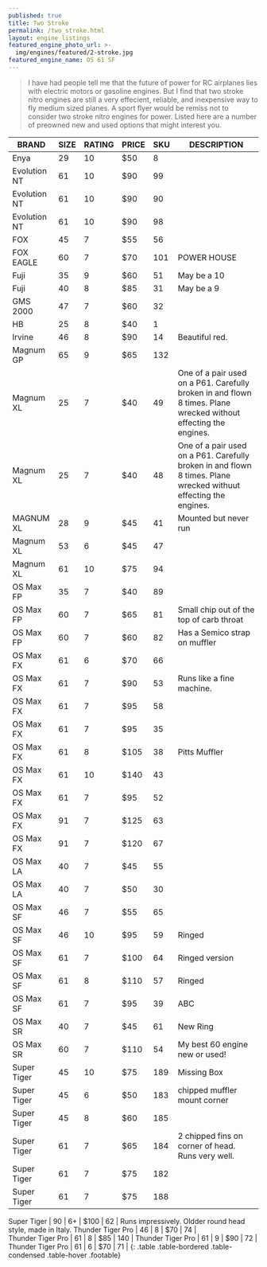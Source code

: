 ```yaml
---
published: true
title: Two Stroke
permalink: /two_stroke.html
layout: engine_listings
featured_engine_photo_url: >-
  img/engines/featured/2-stroke.jpg
featured_engine_name: OS 61 SF
---
```



> I have had people tell me that the future of power for RC airplanes lies with electric motors or gasoline engines. But I find that two stroke nitro engines are still a very effecient, reliable, and inexpensive way to fly medium sized planes. A sport flyer would be remiss not to consider two stroke nitro engines for power. Listed here are a number of preowned new and used options that might interest you.

BRAND             | SIZE  | RATING | PRICE | SKU   | DESCRIPTION
------------------|-------|--------|-------|-------|-------------------- 
Enya              | 29    | 10     | $50   | 8     |
Evolution NT      | 61    | 10     | $90   | 99    |
Evolution NT      | 61    | 10     | $90   | 90    |
Evolution NT      | 61    | 10     | $90   | 98    |
FOX               | 45    | 7      | $55   | 56    |
FOX EAGLE         | 60    | 7      | $70   | 101   | POWER HOUSE
Fuji              | 35    | 9      | $60   | 51    | May be a 10
Fuji              | 40    | 8      | $85   | 31    | May be a 9
GMS 2000          | 47    | 7      | $60   | 32    |
HB                | 25    | 8      | $40   | 1     |
Irvine            | 46    | 8      | $90   | 14    | Beautiful red.
Magnum GP         | 65    | 9      | $65   | 132   |                                 
Magnum XL         | 25    | 7      | $40   | 49    | One of a pair used on a P61. Carefully broken in and flown 8 times.  Plane wrecked without effecting the engines.
Magnum XL         | 25    | 7      | $40   | 48    | One of a pair used on a P61.  Carefully broken in and flown 8 times.  Plane wrecked withuut effecting the engines.
MAGNUM XL         | 28    | 9      | $45   | 41    | Mounted but never run
Magnum XL         | 53    | 6      | $45   | 47    |
Magnum XL         | 61    | 10     | $75   | 94    | 
OS Max FP         | 35    | 7      | $40   | 89    |
OS Max FP         | 60    | 7      | $65   | 81    | Small chip out of the top of carb throat
OS Max FP         | 60    | 7      | $60   | 82    | Has a Semico strap on muffler
OS Max FX         | 61    | 6      | $70   | 66    |
OS Max FX         | 61    | 7      | $90   | 53    | Runs like a fine machine.
OS Max FX         | 61    | 7      | $95   | 58    |
OS Max FX         | 61    | 7      | $95   | 35    |
OS Max FX         | 61    | 8      | $105  | 38    | Pitts Muffler
OS Max FX         | 61    | 10     | $140  | 43    |
OS Max FX         | 61    | 7      | $95   | 52    |
OS Max FX         | 91    | 7      | $125  | 63    |
OS Max FX         | 91    | 7      | $120  | 67    |                                 
OS Max LA         | 40    | 7      | $45   | 55    |
OS Max LA         | 40    | 7      | $50   | 30    |
OS Max SF         | 46    | 7      | $55   | 65    |
OS Max SF         | 46    | 10     | $95   | 59    | Ringed
OS Max SF         | 61    | 7      | $100  | 64    | Ringed version
OS Max SF         | 61    | 8      | $110  | 57    | Ringed
OS Max SF         | 61    | 7      | $95   | 39    | ABC
OS Max SR         | 40    | 7      | $45   | 61    | New Ring
OS Max SR         | 60    | 7      | $110  | 54    | My best 60 engine new or used! 
Super Tiger       | 45    | 10     | $75   | 189   | Missing Box
Super Tiger       | 45    | 6      | $50   | 183   | chipped muffler mount corner
Super Tiger       | 45    | 8      | $60   | 185   |
Super Tiger       | 61    | 7      | $65   | 184   | 2 chipped fins on corner of head.  Runs very well.
Super Tiger       | 61    | 7      | $75   | 182   |
Super Tiger       | 61    | 7      | $75   | 188   | 









Super Tiger       | 90    | 6+     | $100  | 62    | Runs impressively.  Oldder round head style, made in Italy.
Thunder Tiger Pro | 46    | 8      | $70   | 74    |   
Thunder Tiger Pro | 61    | 8      | $85   | 140   |
Thunder Tiger Pro | 61    | 9      | $90   | 72    |
Thunder Tiger Pro | 61    | 6      | $70   | 71    | 
{: .table .table-bordered .table-condensed .table-hover .footable}
